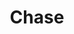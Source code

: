 ---
layout: tradeline
card: card-chase.png
title: Chase
credit_limit: $3,500
date_open: 2007
balance: 0%
statement_date: 12th
slots_available: 0
price: $300
categories: 
- personal
- closed
---